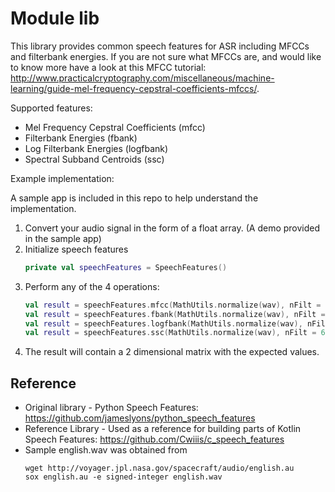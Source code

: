 # Module lib

This library provides common speech features for ASR including MFCCs and filterbank energies. If you are not sure what MFCCs are, and would like to know more have a look at this MFCC tutorial: http://www.practicalcryptography.com/miscellaneous/machine-learning/guide-mel-frequency-cepstral-coefficients-mfccs/.

Supported features:

- Mel Frequency Cepstral Coefficients (mfcc)
- Filterbank Energies (fbank)
- Log Filterbank Energies (logfbank)
- Spectral Subband Centroids (ssc)

Example implementation:

A sample app is included in this repo to help understand the implementation.

1. Convert your audio signal in the form of a float array. (A demo provided in the sample app)
2. Initialize speech features
   ```kotlin
   private val speechFeatures = SpeechFeatures()
   ```
3. Perform any of the 4 operations:
   ```kotlin
   val result = speechFeatures.mfcc(MathUtils.normalize(wav), nFilt = 64)	
   val result = speechFeatures.fbank(MathUtils.normalize(wav), nFilt = 64)
   val result = speechFeatures.logfbank(MathUtils.normalize(wav), nFilt = 64)
   val result = speechFeatures.ssc(MathUtils.normalize(wav), nFilt = 64)
   ```
4. The result will contain a 2 dimensional matrix with the expected values.

## Reference

- Original library - Python Speech Features: https://github.com/jameslyons/python_speech_features
- Reference Library - Used as a reference for building parts of Kotlin Speech Features: https://github.com/Cwiiis/c_speech_features
- Sample english.wav was obtained from
  ```
  wget http://voyager.jpl.nasa.gov/spacecraft/audio/english.au
  sox english.au -e signed-integer english.wav
  ```